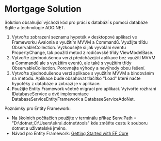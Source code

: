 # Mortgage Solution

Solution obsahující výchozí kód pro práci s databází s pomocí databáze Sqlite a technologie ADO.NET.

1. Vytvořte zobrazení seznamu hypoték v desktopové aplikaci ve Frameworku Avalonia s využitím MVVM a Commandů. Využijte třídu ObservableCollection. Vyzkoušejte si jak vyvolání eventu PropertyChange, tak použití metod z rodičovské třídy ViewModelBase.
2. Vytvořte zjednodušenou verzi předcházející aplikace bez využití MVVM a Commandů ale s využitím eventů, ale také s využitím třídy ObservableCollection. Porovnejte výhody a nevýhody obou řešení.
3. Vytvořte zjednodušenou verzi aplikace s využitím MVVM a bindováním na metodu. Aplikace bude obsahovat tlačítko "Load" které načte hypotéky z databáze a zobrazí je v aplikace.
4. Použijte Entity Framework včetně migrací pro aplikaci. Vytvořte rozhraní IDatabaseService a dvě implementace DatabaseServiceEntityFramework a DatabaseServiceAdoNet.

Poznámky pro Entity Framework:
- Na školních počítačích použijte v terminálu příkaz  $env:Path = "D:\dotnet;C:\Users\ekral\.dotnet\tools" kde změňte cestu k souboru dotnet a uživatelské jméno.
- Návod pro Entity Framework: [Getting Started with EF Core](https://learn.microsoft.com/en-us/ef/core/get-started/overview/first-app?tabs=netcore-cli#create-the-database)
